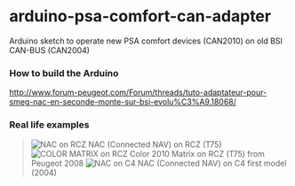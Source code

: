 # arduino-psa-comfort-can-adapter
Arduino sketch to operate new PSA comfort devices (CAN2010) on old BSI CAN-BUS (CAN2004)

### How to build the Arduino
http://www.forum-peugeot.com/Forum/threads/tuto-adaptateur-pour-smeg-nac-en-seconde-monte-sur-bsi-evolu%C3%A9.18068/

### Real life examples
> ![NAC on RCZ](https://i.imgur.com/Nb3CrUN.jpg)
  NAC (Connected NAV) on RCZ (T75)
> ![COLOR MATRIX on RCZ](https://i.imgur.com/W286thE.jpg)
  Color 2010 Matrix on RCZ (T75) from Peugeot 2008
> ![NAC on C4](https://i.imgur.com/Fjc8PhI.jpg)
  NAC (Connected NAV) on C4 first model (2004)
